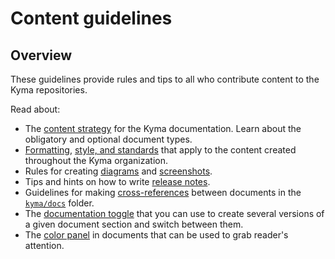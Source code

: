 # Content guidelines

## Overview

These guidelines provide rules and tips to all who contribute content to the Kyma repositories.

Read about:

- The [content strategy](./content-strategy.md) for the Kyma documentation. Learn about the obligatory and optional document types.
- [Formatting](./formatting-and-style.md), [style, and standards](./style-and-standards.md) that apply to the content created throughout the Kyma organization.
- Rules for creating [diagrams](./diagrams.md) and [screenshots](./screenshots.md).
- Tips and hints on how to write [release notes](./release-notes.md).
- Guidelines for making [cross-references](./links-in-docs.md) between documents in the [`kyma/docs`](https://github.com/kyma-project/kyma/tree/master/docs) folder.
- The [documentation toggle](./documentation-toggle.md) that you can use to create several versions of a given document section and switch between them.
- The [color panel](./sth.md) in documents that can be used to grab reader's attention.
